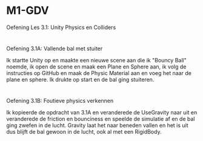 # M1-GDV
Oefening Les 3.1: Unity Physics en Colliders

#
Oefening 3.1A: Vallende bal met stuiter

Ik startte Unity op en maakte een nieuwe scene aan die ik "Bouncy Ball" noemde, ik open de scene en maak een Plane en Sphere aan, ik volg de instructies op GitHub en maak de Physic Material aan en voeg het naar de plane en sphere. Ik drukte op start en de bal ging stuiteren.

#
Oefening 3.1B: Foutieve physics verkennen

Ik kopieerde de opdracht van 3.1A en veranderede de UseGravity naar uit en veranderede de friction en bounciness en speelde de simulatie af en de bal ging zwefen in de lucht. Gravity laat het naar beneden vallen en het is uit dus blijft de bal gewoon in de lucht, ook al met een RigidBody.